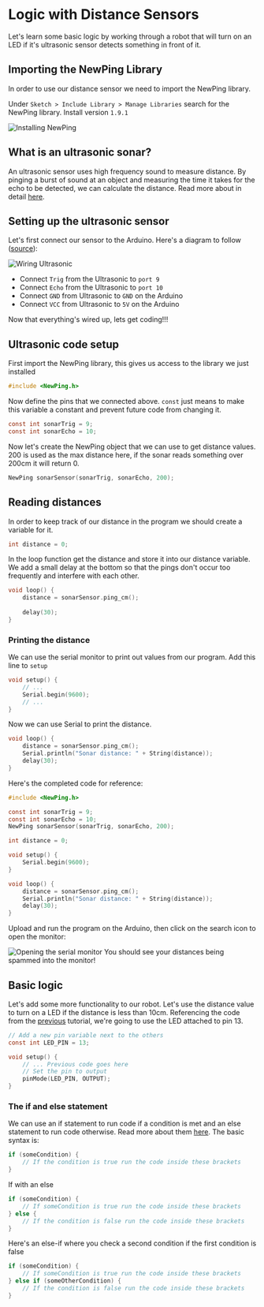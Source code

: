 # Logic with Distance Sensors

Let's learn some basic logic by working through a robot that will turn on an LED if it's ultrasonic sensor detects something in front of it. 

## Importing the NewPing Library
In order to use our distance sensor we need to import the NewPing library. 

Under `Sketch > Include Library > Manage Libraries` search for the NewPing library. Install version `1.9.1`

![Installing NewPing](https://raw.githubusercontent.com/Penn-State-Robotics-Club/tutorials/master/resources/install_newping.png)

## What is an ultrasonic sonar?
An ultrasonic sensor uses high frequency sound to measure distance. By pinging a burst of sound at an object and measuring the time it takes for the echo to be detected, we can calculate the distance. 
Read more about in detail [here](http://cmra.rec.ri.cmu.edu/content/electronics/boe/ultrasonic_sensor/1.html).
## Setting up the ultrasonic sensor
Let's first connect our sensor to the Arduino.
Here's a diagram to follow ([source](https://howtomechatronics.com/tutorials/arduino/ultrasonic-sensor-hc-sr04/)):

![Wiring Ultrasonic](https://raw.githubusercontent.com/Penn-State-Robotics-Club/tutorials/master/resources/wiring_ultrasonic.png)

 - Connect `Trig` from the Ultrasonic to `port 9` 
 - Connect `Echo` from
   the Ultrasonic to `port 10` 
  - Connect `GND` from Ultrasonic to `GND` on
   the Arduino 
  - Connect `VCC` from Ultrasonic to `5V` on the Arduino

Now that everything's wired up, lets get coding!!!

## Ultrasonic code setup
First import the NewPing library, this gives us access to  the library we just installed
```c
#include <NewPing.h>
```

Now define the pins that we connected above. `const` just means to make this variable a constant and prevent future code from changing it.
```c
const int sonarTrig = 9;
const int sonarEcho = 10;
```

Now let's create the NewPing object that we can use to get distance values. 200 is used as the max distance here, if the sonar reads something over 200cm it will return 0.

```c
NewPing sonarSensor(sonarTrig, sonarEcho, 200);
```

## Reading distances
In order to keep track of our distance in the program we should create a variable for it.
```c
int distance = 0;
```

In the loop function get the distance and store it into our distance variable. We add a small delay at the bottom so that the pings don't occur too frequently and interfere with each other.
```c
void loop() {
	distance = sonarSensor.ping_cm();
	
	delay(30);
}
```

### Printing the distance
We can use the serial monitor to print out values from our program. Add this line to `setup`
```c
void setup() {
	// ...
	Serial.begin(9600);
	// ...
}
```
Now we can use Serial to print the distance.
```c
void loop() {
	distance = sonarSensor.ping_cm();
	Serial.println("Sonar distance: " + String(distance));
	delay(30);
}
```

Here's the completed code for reference:
```c
#include <NewPing.h>

const int sonarTrig = 9;
const int sonarEcho = 10;
NewPing sonarSensor(sonarTrig, sonarEcho, 200);

int distance = 0;

void setup() {
	Serial.begin(9600);
}

void loop() {
	distance = sonarSensor.ping_cm();
	Serial.println("Sonar distance: " + String(distance));
	delay(30);
}
```

Upload and run the program on the Arduino, then click on the search icon to open the monitor:

![Opening the serial monitor](https://raw.githubusercontent.com/Penn-State-Robotics-Club/tutorials/master/resources/open_serial_monitor.png)
You should see your distances being spammed into the monitor!

## Basic logic
Let's add some more functionality to our robot. Let's use the distance value to turn  on a LED if the distance is less than 10cm.  Referencing the code from the [previous](https://github.com/Penn-State-Robotics-Club/tutorials/tree/master/Introduction.md) tutorial, we're going to use the LED attached to pin 13. 

```c
// Add a new pin variable next to the others
const int LED_PIN = 13;

void setup() {
	// ... Previous code goes here
	// Set the pin to output
	pinMode(LED_PIN, OUTPUT);
}
```

### The if and else statement
We can use an if statement to run code if a condition is met and an else statement to run code otherwise.  Read more about them [here](https://www.arduino.cc/en/Tutorial/ifStatementConditional). The basic syntax is:
```c
if (someCondition) {
	// If the condition is true run the code inside these brackets
}
```
If with an else
```c
if (someCondition) {
	// If someCondition is true run the code inside these brackets
} else {
	// If the condition is false run the code inside these brackets
}
```
Here's an else-if where you check a second condition if the first condition is false
```c
if (someCondition) {
	// If someCondition is true run the code inside these brackets
} else if (someOtherCondition) {
	// If the condition is false run the code inside these brackets
}
```
<!--stackedit_data:
eyJoaXN0b3J5IjpbODcyNzY5NzM0LC02MjI3MjUxOTIsLTE3Nz
I2ODMwMjEsLTIxMjMyMzQwODAsMTU1ODk4MDQwNiwxMTk5NTY3
ODI5LC00ODY3NTY0MSwxNDUxNjI0MTM0LC0xMzUyODAwMzkzLC
0yMTAzMjU4MzI5LC0xOTc4MDQ4ODU1LDExNjQwNDE4MDUsODE3
ODk1NjI1XX0=
-->